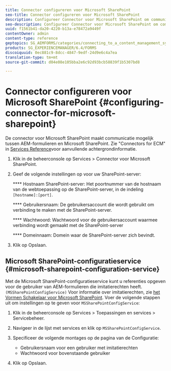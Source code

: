 ```yaml
---
title: Connector configureren voor Microsoft SharePoint
seo-title: Connector configureren voor Microsoft SharePoint
description: Configureer Connector voor Microsoft SharePoint om communicatie tussen AEM-formulieren en Microsoft SharePoint mogelijk te maken.
seo-description: Configureer Connector voor Microsoft SharePoint om communicatie tussen AEM-formulieren en Microsoft SharePoint mogelijk te maken.
uuid: f1561b41-da20-4220-b13a-e78472a9449f
contentOwner: admin
content-type: reference
geptopics: SG_AEMFORMS/categories/connecting_to_a_content_management_system
products: SG_EXPERIENCEMANAGER/6.4/FORMS
discoiquuid: 0ec881c9-8dcc-4847-9edf-24d9e6c4a7ea
translation-type: tm+mt
source-git-commit: d04e08e105bba2e6c92d93bcb58839f1b5307bd8

---
```



# Connector configureren voor Microsoft SharePoint {#configuring-connector-for-microsoft-sharepoint}

De connector voor Microsoft SharePoint maakt communicatie mogelijk tussen AEM-formulieren en Microsoft SharePoint. Zie &quot;Connectors for ECM&quot; in [Services Reference](https://www.adobe.com/go/learn_aemforms_services_63)voor aanvullende achtergrondinformatie.

1. Klik in de beheerconsole op Services > Connector voor Microsoft SharePoint.
1. Geef de volgende instellingen op voor uw SharePoint-server:

   **** Hostnaam SharePoint-server: Het poortnummer van de hostnaam van de webtoepassing op de SharePoint-server, in de indeling `[hostname]:[port]`.

   **** Gebruikersnaam: De gebruikersaccount die wordt gebruikt om verbinding te maken met de SharePoint-server.

   **** Wachtwoord: Wachtwoord voor de gebruikersaccount waarmee verbinding wordt gemaakt met de SharePoint-server

   **** Domeinnaam: Domein waar de SharePoint-server zich bevindt.

1. Klik op Opslaan.

## Microsoft SharePoint-configuratieservice {#microsoft-sharepoint-configuration-service}

Met de Microsoft SharePoint-configuratieservice kunt u referenties opgeven voor de gebruiker van AEM-formulieren die imitatierechten heeft. `(MSSharePointConfigService)` Voor informatie over imitatierechten, zie [het Vormen Schakelaar voor Microsoft SharePoint](https://help.adobe.com/en_US/AEMForms/6.1/SharePointConfig/index.html). Voer de volgende stappen uit om instellingen op te geven voor `MSSharePointConfigService`:

1. Klik in de beheerconsole op Services > Toepassingen en services > Servicebeheer.
1. Navigeer in de lijst met services en klik op `MSSharePointConfigService`.
1. Specificeer de volgende montages op de pagina van de Configuratie:

   * Gebruikersnaam voor een gebruiker met imitatierechten
   * Wachtwoord voor bovenstaande gebruiker

1. Klik op Opslaan.

